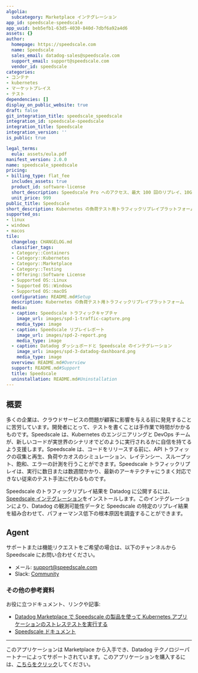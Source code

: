 ```yaml
---
algolia:
  subcategory: Marketplace インテグレーション
app_id: speedscale-speedscale
app_uuid: beb5efb1-63d5-4030-840d-7dbf6a92a4d6
assets: {}
author:
  homepage: https://speedscale.com
  name: Speedscale
  sales_email: datadog-sales@speedscale.com
  support_email: support@speedscale.com
  vendor_id: speedscale
categories:
- コンテナ
- kubernetes
- マーケットプレイス
- テスト
dependencies: []
display_on_public_website: true
draft: false
git_integration_title: speedscale_speedscale
integration_id: speedscale-speedscale
integration_title: Speedscale
integration_version: ''
is_public: true

legal_terms:
  eula: assets/eula.pdf
manifest_version: 2.0.0
name: speedscale_speedscale
pricing:
- billing_type: flat_fee
  includes_assets: true
  product_id: software-license
  short_description: Speedscale Pro へのアクセス、最大 100 回のリプレイ、10GB のトラフィックの月額料金
  unit_price: 999
public_title: Speedscale
short_description: Kubernetes の負荷テスト用トラフィックリプレイプラットフォーム
supported_os:
- linux
- windows
- macos
tile:
  changelog: CHANGELOG.md
  classifier_tags:
  - Category::Containers
  - Category::Kubernetes
  - Category::Marketplace
  - Category::Testing
  - Offering::Software License
  - Supported OS::Linux
  - Supported OS::Windows
  - Supported OS::macOS
  configuration: README.md#Setup
  description: Kubernetes の負荷テスト用トラフィックリプレイプラットフォーム
  media:
  - caption: Speedscale トラフィックキャプチャ
    image_url: images/spd-1-traffic-capture.png
    media_type: image
  - caption: Speedscale リプレイレポート
    image_url: images/spd-2-report.png
    media_type: image
  - caption: Datadog ダッシュボードと Speedscale のインテグレーション
    image_url: images/spd-3-datadog-dashboard.png
    media_type: image
  overview: README.md#Overview
  support: README.md#Support
  title: Speedscale
  uninstallation: README.md#Uninstallation
---
```


<!--  SOURCED FROM https://github.com/DataDog/marketplace -->


## 概要
多くの企業は、クラウドサービスの問題が顧客に影響を与える前に発見することに苦労しています。開発者にとって、テストを書くことは手作業で時間がかかるものです。Speedscale は、Kubernetes のエンジニアリングと DevOps チームが、新しいコードが実世界のシナリオでどのように実行されるかに自信を持てるよう支援します。Speedscale は、コードをリリースする前に、API トラフィックの収集と再生、負荷やカオスのシミュレーション、レイテンシー、スループット、飽和、エラーの計測を行うことができます。Speedscale トラフィックリプレイは、実行に数日または数週間かかり、最新のアーキテクチャにうまく対応できない従来のテスト手法に代わるものです。

Speedscale のトラフィックリプレイ結果を Datadog に公開するには、[Speedscale インテグレーション][1]をインストールします。このインテグレーションにより、Datadog の観測可能性データと Speedscale の特定のリプレイ結果を組み合わせて、パフォーマンス低下の根本原因を調査することができます。

## Agent

サポートまたは機能リクエストをご希望の場合は、以下のチャンネルから Speedscale にお問い合わせください。

- メール: [support@speedscale.com][5]
- Slack: [Community][4]

### その他の参考資料

お役に立つドキュメント、リンクや記事:

- [Datadog Marketplace で Speedscale の製品を使って Kubernetes アプリケーションのストレステストを実行する][6]
- [Speedscale ドキュメント][3]

[1]: /ja/integrations/speedscale
[3]: https://docs.speedscale.com/
[4]: https://slack.speedscale.com/
[5]: mailto:support@speedscale.com
[6]: https://www.datadoghq.com/blog/stress-test-kubernetes-with-speedscale/
---
このアプリケーションは Marketplace から入手でき、Datadog テクノロジーパートナーによってサポートされています。このアプリケーションを購入するには、<a href="https://app.datadoghq.com/marketplace/app/speedscale-speedscale" target="_blank">こちらをクリック</a>してください。
